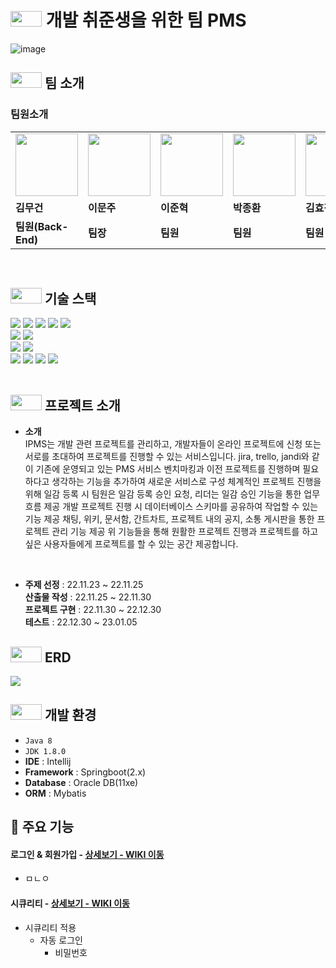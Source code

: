 # <img height="25px" src="https://user-images.githubusercontent.com/103854287/211192759-c54c51aa-f092-49a0-b2dd-e6388f4ae2b0.png" width="50px" />  개발 취준생을 위한 팀 PMS
![image](https://user-images.githubusercontent.com/103854287/211191903-47865893-8988-432f-b4b7-525b8673ebc6.jpg)




##  <img height="25px" src="https://user-images.githubusercontent.com/103854287/211192759-c54c51aa-f092-49a0-b2dd-e6388f4ae2b0.png" width="50px" /> 팀 소개

### 팀원소개

<table>
  <tr>
    <td>
         <img src="https://user-images.githubusercontent.com/103854287/211192552-7b260141-1715-498c-8438-454420eb1e63.jpg" width="100px" />
    </td>
     <td>
         <img src="https://user-images.githubusercontent.com/103854287/211192470-8aa1b1b8-0547-4da4-b674-3e08778bdf98.png" width="100px" />
    </td>
      <td>
         <img src="https://user-images.githubusercontent.com/103854287/211192470-8aa1b1b8-0547-4da4-b674-3e08778bdf98.png" width="100px" />
    </td>
      <td>
         <img src="https://user-images.githubusercontent.com/103854287/211192470-8aa1b1b8-0547-4da4-b674-3e08778bdf98.png" width="100px" />
    </td>
      <td>
         <img src="https://user-images.githubusercontent.com/103854287/211192470-8aa1b1b8-0547-4da4-b674-3e08778bdf98.png" width="100px" />
    </td>
    
  </tr>
  <tr>
    <td><b>김무건</b></td>
    <td><b>이문주</b></td>
    <td><b>이준혁</b></td>
    <td><b>박종환</b></td>
    <td><b>김효정</b></td>
  </tr>
  <tr>
    <td><b>팀원(Back-End)</b></td>
    <td><b>팀장</b></td>
    <td><b>팀원</b></td>
    <td><b>팀원</b></td>
    <td><b>팀원</b></td>
  </tr>
</table>

<br>

##  <img height="25px" src="https://user-images.githubusercontent.com/103854287/211192759-c54c51aa-f092-49a0-b2dd-e6388f4ae2b0.png" width="50px" /> 기술 스택


<div align=left>
<img src="https://img.shields.io/badge/JAVA 8-007396?style=for-the-badge&logo=java&logoColor=white">
  <img src="https://img.shields.io/badge/mybatis-007396?style=for-the-badge&logo=mybatis&logoColor=white">
<img src="https://img.shields.io/badge/Spring-6DB33F?style=for-the-badge&logo=Spring&logoColor=white">
<img src="https://img.shields.io/badge/spring security-6DB33F?style=for-the-badge&logo=springsecurity&logoColor=white">
<img src="https://img.shields.io/badge/websocket-6DB33F?style=for-the-badge&logo=spring&logoColor=white">
<br>
  <img src="https://img.shields.io/badge/javascript-F7DF1E?style=for-the-badge&logo=javascript&logoColor=black"> 
  <img src="https://img.shields.io/badge/jquery-0769AD?style=for-the-badge&logo=jquery&logoColor=white">
<br>
<img src="https://img.shields.io/badge/oracle-red?style=for-the-badge&logo=oracle&logoColor=white">
<img src="https://img.shields.io/badge/Maven-02303A?style=for-the-badge&logo=Maven&logoColor=white">
<br>
<img src="https://img.shields.io/badge/bootstrap-7952B3?style=for-the-badge&logo=bootstrap&logoColor=white">
<img src="https://img.shields.io/badge/IntelliJ IDEA-00A98F?style=for-the-badge&logo=IntelliJ IDEA&logoColor=white">
<img src="https://img.shields.io/badge/notion-000000?style=for-the-badge&logo=notion&logoColor=white">
<img src="https://img.shields.io/badge/svn-181717?style=for-the-badge&logo=svn&logoColor=white">
</div>


<br>

##  <img height="25px" src="https://user-images.githubusercontent.com/103854287/211192759-c54c51aa-f092-49a0-b2dd-e6388f4ae2b0.png" width="50px" /> 프로젝트 소개
- **소개** <br>
  IPMS는 개발 관련 프로젝트를 관리하고, 개발자들이 온라인 프로젝트에 신청 또는 서로를 초대하여 프로젝트를 진행할 수 있는 서비스입니다.
 jira, trello, jandi와 같이 기존에 운영되고 있는 PMS 서비스 벤치마킹과 이전 프로젝트를 진행하며 필요하다고 생각하는 기능을 추가하여 새로운 서비스로 구성
 체계적인 프로젝트 진행을 위해 일감 등록 시 팀원은 일감 등록 승인 요청, 리더는 일감 승인 기능을 통한 업무 흐름 제공 
 개발 프로젝트 진행 시 데이터베이스 스키마를 공유하여 작업할 수 있는 기능 제공
 채팅, 위키, 문서함, 간트차트, 프로젝트 내의 공지, 소통 게시판을 통한 프로젝트 관리 기능 제공 
 위 기능들을 통해 원활한 프로젝트 진행과 프로젝트를 하고 싶은 사용자들에게 프로젝트를 할 수 있는 공간 제공합니다.
<br>

- **주제 선정** : 22.11.23 ~ 22.11.25  
**산출물 작성** : 22.11.25 ~ 22.11.30<BR>
**프로젝트 구현** : 22.11.30 ~ 22.12.30<BR>
**테스트** : 22.12.30 ~ 23.01.05


##  <img height="25px" src="https://user-images.githubusercontent.com/103854287/211192759-c54c51aa-f092-49a0-b2dd-e6388f4ae2b0.png" width="50px" /> ERD
<img src="https://user-images.githubusercontent.com/103854287/211195345-cd24db8c-1c88-40bc-a350-0ab5047da43a.png">
  

##  <img height="25px" src="https://user-images.githubusercontent.com/103854287/211192759-c54c51aa-f092-49a0-b2dd-e6388f4ae2b0.png" width="50px" /> 개발 환경

- `Java 8`
- `JDK 1.8.0`
- **IDE** : Intellij
- **Framework** : Springboot(2.x)
- **Database** : Oracle DB(11xe)
- **ORM** : Mybatis

## 📌 주요 기능
#### 로그인 & 회원가입 - <a href="https://github.com/chaehyuenwoo/SpringBoot-Project-MEGABOX/wiki/%EC%A3%BC%EC%9A%94-%EA%B8%B0%EB%8A%A5-%EC%86%8C%EA%B0%9C(Login)" >상세보기 - WIKI 이동</a>
- ㅁㄴㅇ
#### 시큐리티 - <a href="https://github.com/chaehyuenwoo/SpringBoot-Project-MEGABOX/wiki/%EC%A3%BC%EC%9A%94-%EA%B8%B0%EB%8A%A5-%EC%86%8C%EA%B0%9C(Member)" >상세보기 - WIKI 이동</a>
- 시큐리티 적용
  - 자동 로그인
    - 비밀번호 


